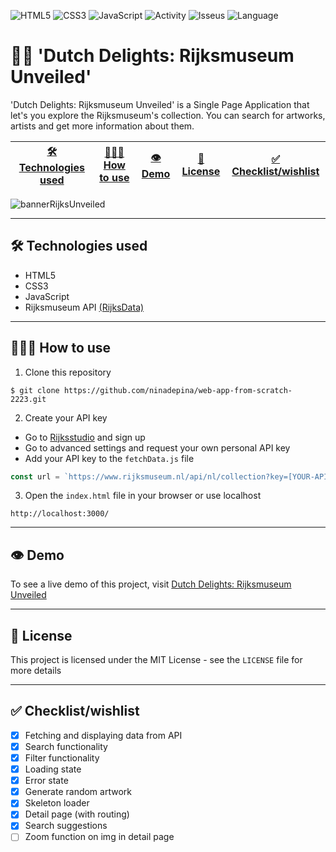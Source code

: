 ![HTML5](https://img.shields.io/badge/html5-%23E34F26.svg?style=for-the-badge&logo=html5&logoColor=white) ![CSS3](https://img.shields.io/badge/css3-%231572B6.svg?style=for-the-badge&logo=css3&logoColor=white) ![JavaScript](https://img.shields.io/badge/javascript-%23323330.svg?style=for-the-badge&logo=javascript&logoColor=%23F7DF1E) ![Activity](https://img.shields.io/github/last-commit/ninadepina/web-app-from-scratch-2223?style=for-the-badge) ![Isseus](https://img.shields.io/github/issues/ninadepina/web-app-from-scratch-2223?style=for-the-badge) ![Language](https://img.shields.io/github/languages/top/ninadepina/web-app-from-scratch-2223?style=for-the-badge)

# 👋🏼 'Dutch Delights: Rijksmuseum Unveiled'
'Dutch Delights: Rijksmuseum Unveiled' is a Single Page Application that let's you explore the Rijksmuseum's collection. You can search for artworks, artists and get more information about them.

| [🛠️ Technologies used](https://github.com/ninadepina/web-app-from-scratch-2223#%EF%B8%8F-technologies-used) | [👩🏼‍💻 How to use](https://github.com/ninadepina/web-app-from-scratch-2223#-how-to-use) | [👁️ Demo](https://github.com/ninadepina/web-app-from-scratch-2223#%EF%B8%8F-demo) | [📄 License](https://github.com/ninadepina/web-app-from-scratch-2223#-license) | [✅ Checklist/wishlist](https://github.com/ninadepina/web-app-from-scratch-2223#-checklistwishlist) |
|---|---|---|---|---|

![bannerRijksUnveiled](https://user-images.githubusercontent.com/89778503/220186555-1a8edc48-35d1-4e9d-ae70-03c9e75730eb.png)

---

## 🛠️ Technologies used
- HTML5
- CSS3
- JavaScript
- Rijksmuseum API [(RijksData)](https://data.rijksmuseum.nl/object-metadata/api/)

---

## 👩🏼‍💻 How to use
1. Clone this repository
```
$ git clone https://github.com/ninadepina/web-app-from-scratch-2223.git
```

2. Create your API key
- Go to [Rijksstudio](https://www.rijksmuseum.nl/nl/rijksstudio) and sign up
- Go to advanced settings and request your own personal API key
- Add your API key to the `fetchData.js` file
```javascript
const url = `https://www.rijksmuseum.nl/api/nl/collection?key=[YOUR-API-KEY-HERE]&q=${userInput}`;
```

3. Open the `index.html` file in your browser or use localhost
```
http://localhost:3000/
```

---

## 👁️ Demo
To see a live demo of this project, visit [Dutch Delights: Rijksmuseum Unveiled](https://ninadepina-wafs-rijks.vercel.app/)

---

## 📄 License
This project is licensed under the MIT License - see the `LICENSE` file for more details

---

## ✅ Checklist/wishlist
- [x] Fetching and displaying data from API
- [x] Search functionality
- [x] Filter functionality
- [x] Loading state
- [x] Error state
- [x] Generate random artwork
- [x] Skeleton loader
- [x] Detail page (with routing)
- [x] Search suggestions
- [ ] Zoom function on img in detail page
